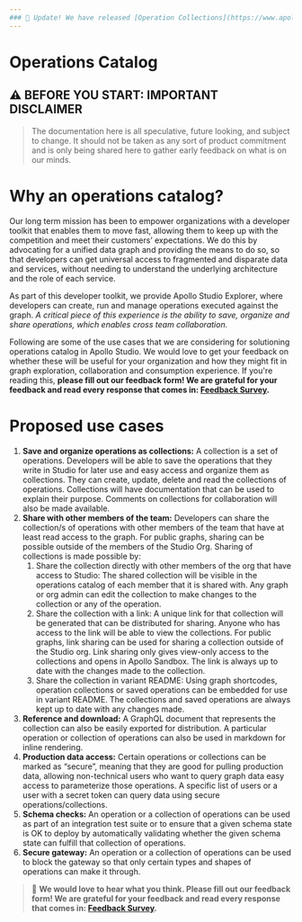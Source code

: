 ```yaml
---
### 🎉 Update! We have released [Operation Collections](https://www.apollographql.com/blog/announcement/platform/save-and-share-your-graphql-operations-in-apollo-explorer/) in Apollo Explorer that solve the first two use cases mentioned below.
---
```


# Operations Catalog

## ⚠️ BEFORE YOU START: IMPORTANT DISCLAIMER

>The documentation here is all speculative, future looking, and subject to change. It should not be taken as any sort of product commitment and is only being shared here to gather early feedback on what is on our minds. 

# Why an operations catalog?

Our long term mission has been to empower organizations with a developer toolkit that enables them to move fast, allowing them to keep up with the competition and meet their customers’ expectations. We do this by advocating for a unified data graph and providing the means to do so, so that developers can get universal access to fragmented and disparate data and services, without needing to understand the underlying architecture and the role of each service. 

As part of this developer toolkit, we provide Apollo Studio Explorer, where developers can create, run and manage operations executed against the graph. _A critical piece of this experience is the ability to save, organize and share operations, which enables cross team collaboration._

Following are some of the use cases that we are considering for solutioning operations catalog in Apollo Studio. We would love to get your feedback on whether these will be useful for your organization and how they might fit in graph exploration, collaboration and consumption experience. If you're reading this, **please fill out our feedback form! We are grateful for your feedback and read every response that comes in: [Feedback Survey](https://www.surveymonkey.com/r/ApolloOperationsCatalog).** 

# Proposed use cases

1. **Save and organize operations as collections:** A collection is a set of operations. Developers will be able to save the operations that they write in Studio for later use and easy access and organize them as collections. They can create, update, delete and read the collections of operations. Collections will have documentation that can be used to explain their purpose. Comments on collections for collaboration will also be made available. 
2. **Share with other members of the team:** Developers can share the collection/s of operations with other members of the team that have at least read access to the graph. For public graphs, sharing can be possible outside of the members of the Studio Org. Sharing of collections is made possible by:
    1. Share the collection directly with other members of the org that have access to Studio: The shared collection will be visible in the operations catalog of each member that it is shared with. Any graph or org admin can edit the collection to make changes to the collection or any of the operation. 
    2. Share the collection with a link: A unique link for that collection will be generated that can be distributed for sharing. Anyone who has access to the link will be able to view the collections. For public graphs, link sharing can be used for sharing a collection outside of the Studio org. Link sharing only gives view-only access to the collections and opens in Apollo Sandbox. The link is always up to date with the changes made to the collection.
    3. Share the collection in variant README: Using graph shortcodes, operation collections or saved operations can be embedded for use in variant README. The collections and saved operations are always kept up to date with any changes made.  
3. **Reference and download:** A GraphQL document that represents the collection can also be easily exported for distribution. A particular operation or collection of operations can also be used in markdown for inline rendering. 
4. **Production data access:** Certain operations or collections can be marked as “secure”, meaning that they are good for pulling production data, allowing non-technical users who want to query graph data easy access to parameterize those operations. A specific list of users or a user with a secret token can query data using secure operations/collections.
5. **Schema checks:** An operation or a collection of operations can be used as part of an integration test suite or to ensure that a given schema state is OK to deploy by automatically validating whether the given schema state can fulfill that collection of operations.
6. **Secure gateway:** An operation or a collection of operations can be used to block the gateway so that only certain types and shapes of operations can make it through.

> 🙏 **We would love to hear what you think. Please fill out our feedback form! We are grateful for your feedback and read every response that comes in: [Feedback Survey](https://www.surveymonkey.com/r/ApolloOperationsCatalog).** 
